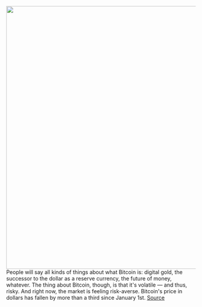 <img src='https://cdn.vox-cdn.com/thumbor/keuev8cw6QP1uBj4Y_XbgIxiD0w=/0x0:2040x1360/1200x800/filters:focal(857x517:1183x843)/cdn.vox-cdn.com/uploads/chorus_image/image/70850138/acastro_181126_1777_bitcoin_0001.0.jpg' width='700px' /><br/>
People will say all kinds of things about what Bitcoin is: digital gold, the successor to the dollar as a reserve currency, the future of money, whatever. The thing about Bitcoin, though, is that it's volatile — and thus, risky. And right now, the market is feeling risk-averse. Bitcoin's price in dollars has fallen by more than a third since January 1st.
<a href='https://www.theverge.com/2022/5/9/23064269/bitcoin-sell-plunge-crypto'> Source <a/>